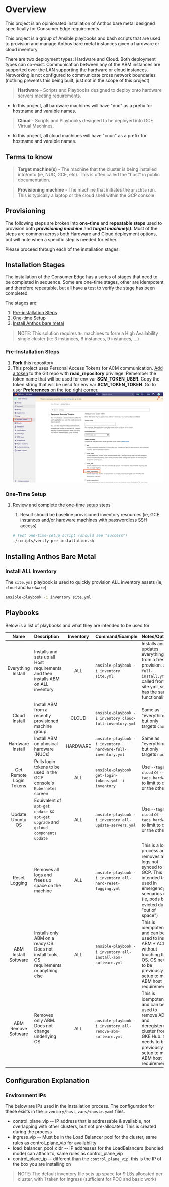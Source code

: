 # Overview

This project is an opinionated installation of Anthos bare metal designed specifically for Consumer Edge requirements.

This project is a group of Ansible playbooks and bash scripts that are used to provision and manage Anthos bare metal instances given a hardware or cloud inventory.

There are two deployment types: Hardware and Cloud. Both deployment types can co-exist. Communication between any of the ABM instances are supported over the LAN supporting the hardware or cloud instances. Networking is not configured to communicate cross network boundaries (nothing prevents this being built, just not in the scope of this project)

> **Hardware** - Scripts and Playbooks designed to deploy onto hardware servers meeting requirements.
* In this project, all hardware machines will have "nuc" as a prefix for hostname and varaible names.

> **Cloud** - Scripts and Playbooks designed to be deployed into GCE Virtual Machines.
* In this project, all cloud machines will have "cnuc" as a prefix for hostname and varaible names.

## Terms to know

> **Target machine(s)** - The machine that the cluster is being installed into/onto (ie, NUC, GCE, etc). This is often called the "host" in public documentation.

> **Provisioning machine** - The machine that initiates the `ansible` run. This is typically a laptop or the cloud shell within the GCP console

## Provisioning

The following steps are broken into **one-time** and **repeatable steps** used to provision both ***provisioning machine*** and ***target machine(s)***. Most of the steps are common across both Hardware and Cloud deployment options, but will note when a specific step is needed for either.

Please proceed through each of the installation stages.

## Installation Stages

The installation of the Consumer Edge has a series of stages that need to be completed in sequence. Some are one-time stages, other are idempotent and therefore repeatable, but all have a test to verify the stage has been completed.

The stages are:
1. [Pre-installation Steps](#pre-installation-steps)
1. [One-time Setup](docs/ONE_TIME_SETUP.md)
1. [Install Anthos bare metal](#installing-anthos-bare-metal)

> NOTE: This solution requires `3n` machines to form a High Availability single cluster (ie: 3 instances, 6 instances, 9 instances, ...)

### Pre-Installation Steps

1. **Fork** this repository
1. This project uses Personal Access Tokens for ACM communication. [Add a token](https://docs.gitlab.com/ee/user/project/deploy_tokens/) to the Git repo with **read_repository** privilege. Remember the token name that will be used for env var **SCM_TOKEN_USER**. Copy the token string that will be uesd for env var **SCM_TOKEN_TOKEN**. Go to user **Preferences** on the top right corner.
   ![gitlab token](docs/Gitlab_token.png)

### One-Time Setup

1. Review and complete the [one-time setup](docs/ONE_TIME_SETUP.md) steps
    1. Result should be baseline provisioned inventory resources (ie, GCE instances and/or hardware machines with passwordless SSH access)

    ```bash
    # Test one-time-setup script (should see "success")
    ./scripts/verify-pre-installation.sh
    ```

## Installing Anthos Bare Metal

### Install ALL Inventory

The `site.yml` playbook is used to quickly provision ALL inventory assets (ie, `cloud` and `hardware`)

```bash
ansible-playbook -i inventory site.yml
```

## Playbooks

Below is a list of playbooks and what they are intended to be used for


|     Name      |  Description    |  Inventory  | Command/Example |  Notes/Options |
|:-------------:|:----------------|:-----------:|:----------------|:---------------|
| Everything Install | Installs and sets up all Host requirements and then installs ABM on ALL inventory | ALL | `ansible-playbook -i inventory site.yml` | Installs and updates everything from a fresh provision. `all-full-install.yml` is called from site.yml, so has the same functionality |
| Cloud Install | Install ABM from a recently provisioned machine group | CLOUD | `ansible-playbook -i inventory cloud-full-inventory.yml` | Same as "everything", but only targets `cnuc`s |
| Hardware Install | Install ABM on physical hardware (NUCs) | HARDWARE | `ansible-playbook -i inventory hardware-full-inventory.yml` | Same as "everything", but only targets `nuc`s |
| Get Remote Login Tokens | Pulls login tokens to be used in the GCP console's `Kubernetes` screen | ALL | `ansible-playbook get-login-tokens.yml -i inventory` | Use `--tags cloud` or `--tags hardware` to limit to one or the other |
| Update Ubuntu OS | Equivalent of `apt-get update && apt-get upgrade` and `gcloud components update` | ALL | `ansible-playbook -i inventory all-update-servers.yml` | Use `--tags cloud` or `--tags hardware` to limit to one or the other |
| Reset Logging | Removes all logs and frees up space on the machine | ALL | `ansible-playbook -i inventory all-hard-reset-logging.yml` | This is a lossy process and removes all logs not synced to GCP. This is intended to be used in emergency scenarios only (ie, pods being evicted due to "out of space") |
| ABM Install Software | Installs only ABM on a ready OS. Does not install tools, OS requirements or anything else | ALL | `ansible-playbook -i inventory all-install-abm-software.yml` | This is idempotent and can be used to install ABM + ACM without touching the OS. OS needs to be previously setup to meet ABM host requirements |
| ABM Remove Software | Removes only ABM. Does not change underlying OS | ALL | `ansible-playbook -i inventory all-remove-abm-software.yml` | This is idempotent and can be used to remove ABM and deregisteres cluster from GKE Hub. OS needs to be previously setup to meet ABM host requirements |


## Configuration Explanation

### Environment IPs

The below are IPs used in the installation process. The configuration for these exists in the `inventory/host_vars/<host>.yaml` files.

* control_plane_vip -- IP address that is addressable & available, not overlapping with other clusters, but not pre-allocated. This is created during the process
* ingress_vip -- Must be in the Load Balancer pool for the cluster, same rules as control_plane_vip for availability
* load_balancer_pool_cidr -- IP addresses for the LoadBalancers (bundled mode) can attach to, same rules as control_plane_vip
* control_plane_ip -- different than the `control_plane_vip`, this is the IP of the box you are installing on

> NOTE: The default inventory file sets up space for 9 LBs allocated per cluster, with 1 taken for Ingress (sufficient for POC and basic work)
